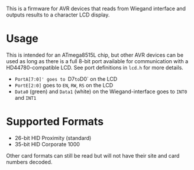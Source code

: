 This is a firmware for AVR devices that reads from Wiegand interface and outputs results to a character LCD display.

# Usage

This is intended for an ATmega8515L chip, but other AVR devices can be used as long as there is a full 8-bit port available for communication with a HD44780-compatible LCD. See port definitions in `lcd.h` for more details.

* `PortA[7:0]' goes to `D7` to `D0` on the LCD
* `PortE[2:0]` goes to `EN`, `RW`, `RS` on the LCD
* `Data0` (green) and `Data1` (white) on the Wiegand-interface goes to `INT0` and `INT1`

# Supported Formats

* 26-bit HID Proximity (standard)
* 35-bit HID Corporate 1000

Other card formats can still be read but will not have their site and card numbers decoded.

